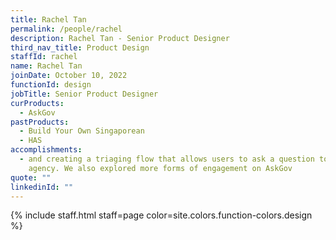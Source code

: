 ```yaml
---
title: Rachel Tan
permalink: /people/rachel
description: Rachel Tan - Senior Product Designer
third_nav_title: Product Design
staffId: rachel
name: Rachel Tan
joinDate: October 10, 2022
functionId: design
jobTitle: Senior Product Designer
curProducts:
  - AskGov
pastProducts:
  - Build Your Own Singaporean
  - HAS
accomplishments:
  - and creating a triaging flow that allows users to ask a question to any
    agency. We also explored more forms of engagement on AskGov
quote: ""
linkedinId: ""
---
```


{% include staff.html staff=page color=site.colors.function-colors.design %}
